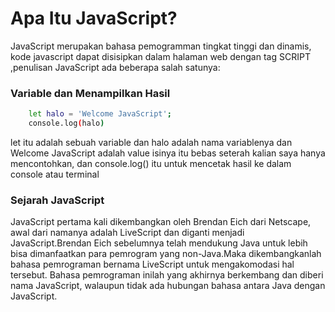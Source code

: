 

# Apa Itu JavaScript?

JavaScript merupakan bahasa pemogramman tingkat tinggi dan dinamis, kode javascript dapat disisipkan dalam halaman web dengan tag SCRIPT ,penulisan JavaScript ada beberapa salah satunya:

### Variable dan Menampilkan Hasil

```sh
    let halo = 'Welcome JavaScript';
    console.log(halo)
```

let itu adalah sebuah variable dan halo adalah nama variablenya dan Welcome JavaScript adalah value isinya itu bebas seterah kalian saya hanya mencontohkan, dan console.log() itu untuk mencetak hasil ke dalam console atau terminal

### Sejarah JavaScript

JavaScript pertama kali dikembangkan oleh Brendan Eich dari Netscape, awal dari namanya adalah LiveScript dan diganti menjadi JavaScript.Brendan Eich sebelumnya telah mendukung Java untuk lebih bisa dimanfaatkan para pemrogram yang non-Java.Maka dikembangkanlah bahasa pemrograman bernama LiveScript untuk mengakomodasi hal tersebut. Bahasa pemrograman inilah yang akhirnya berkembang dan diberi nama JavaScript, walaupun tidak ada hubungan bahasa antara Java dengan JavaScript.
